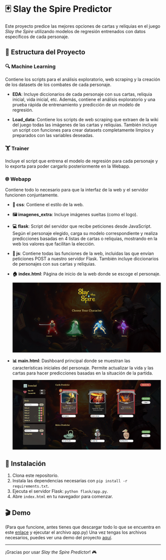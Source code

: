 # 🃏 Slay the Spire Predictor

Este proyecto predice las mejores opciones de cartas y reliquias en el juego *Slay the Spire* utilizando modelos de regresión entrenados con datos específicos de cada personaje.

## 📂 Estructura del Proyecto

### 🔍 Machine Learning
Contiene los scripts para el análisis exploratorio, web scraping y la creación de los datasets de los combates de cada personaje.

- **EDA**: Incluye diccionarios de cada personaje con sus cartas, reliquia inicial, vida inicial, etc. Además, contiene el análisis exploratorio y una prueba rápida de entrenamiento y predicción de un modelo de regresión.
  
- **Load_data**: Contiene los scripts de web scraping que extraen de la wiki del juego todas las imágenes de las cartas y reliquias. También incluye un script con funciones para crear datasets completamente limpios y preparados con las variables deseadas.

### 🏋️ Trainer
Incluye el script que entrena el modelo de regresión para cada personaje y lo exporta para poder cargarlo posteriormente en la Webapp.

### 🌐 Webapp
Contiene todo lo necesario para que la interfaz de la web y el servidor funcionen conjuntamente.

- **🎨 css**: Contiene el estilo de la web.
  
- **🖼️ imagenes_extra**: Incluye imágenes sueltas (como el logo).

- **💻 flask**: Script del servidor que recibe peticiones desde JavaScript. Según el personaje elegido, carga su modelo correspondiente y realiza predicciones basadas en 4 listas de cartas o reliquias, mostrando en la web los valores que facilitan la elección.

- **📜 js**: Contiene todas las funciones de la web, incluidas las que envían peticiones POST a nuestro servidor Flask. También incluye diccionarios de personajes con sus cartas y reliquias.

- **🏠 index.html**: Página de inicio de la web donde se escoge el personaje.

  ![Captura de pantalla de index.html](./WebApp/imagenes_extra/index_image.png)

- **📊 main.html**: Dashboard principal donde se muestran las características iniciales del personaje. Permite actualizar la vida y las cartas para hacer predicciones basadas en la situación de la partida.

  ![Captura de pantalla de main.html](./WebApp/imagenes_extra/main_image.png)

## 🚀 Instalación

1. Clona este repositorio.
2. Instala las dependencias necesarias con `pip install -r requirements.txt`.
3. Ejecuta el servidor Flask: `python flask/app.py`.
4. Abre `index.html` en tu navegador para comenzar.

## 🎬 Demo

(Para que funcione, antes tienes que descargar todo lo que se encuentra en este [enlace]([https://drive.google.com/drive/folders/1M2ZNTsTnOEzqEcOLdyMrnvnXELKaMFMp](https://drive.google.com/drive/folders/1Mwjcs4cMMV7hT14UV3fOFhVuX-5L6Mgh?usp=sharing)) y ejecutar el archivo app.py)
Una vez tengas los archivos necesarios, puedes ver una demo del proyecto [aquí]([https://slaythespirepredictordemo.on.drv.tw/SlayTheSpirePredictorDemo/Webapp/](https://slaythespirepredictordemo.on.drv.tw/SlayTheSpirePredictorDemo/WebApp/index.html)).

---

¡Gracias por usar *Slay the Spire Predictor*! 🎮
